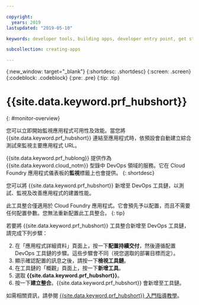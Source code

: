 ```yaml
---

copyright:
  years: 2019
lastupdated: "2019-05-10"

keywords: developer tools, building apps, developer entry point, get started coding, DevOps, toolchain, monitoring, monitor, health

subcollection: creating-apps

---
```

{:new_window: target="_blank"}
{:shortdesc: .shortdesc}
{:screen: .screen}
{:codeblock: .codeblock}
{:pre: .pre}
{:tip: .tip}

# {{site.data.keyword.prf_hubshort}}
{: #monitor-overview}

您可以立即開始監視應用程式可用性及效能。當您將 {{site.data.keyword.prf_hubshort}} 連結至應用程式時，依預設會自動建立綜合測試來監視主要應用程式 URL。

{{site.data.keyword.prf_hublong}} 提供作為 {{site.data.keyword.cloud_notm}} 型錄中 DevOps 領域的服務。它在 Cloud Foundry 應用程式儀表板的**監視**標籤上也會提供。
{: shortdesc}

您可以將 {{site.data.keyword.prf_hubshort}} 新增至 DevOps 工具鏈，以測試、監視及改善應用程式的建置性能。

此工具整合僅適用於 Cloud Foundry 應用程式。它會預先予以配置，而且不需要任何配置參數。您無法重新配置此工具整合。
{: tip}

若要將 {{site.data.keyword.prf_hubshort}} 工具整合新增至 DevOps 工具鏈，請完成下列步驟：

2. 在「應用程式詳細資料」頁面上，按一下**配置持續交付**，然後遵循配置 DevOps 工具鏈的步驟。這些步驟會不同（視您選取的部署目標而定）。
3. 顯示確認配置的訊息之後，請按一下**檢視工具鏈**。
4. 在工具鏈的「概觀」頁面上，按一下**新增工具**。
5. 選取 **{{site.data.keyword.prf_hubshort}}**。
6. 按一下**建立整合**。{{site.data.keyword.prf_hubshort}} 會新增至工具鏈。

如需相關資訊，請參閱 [{{site.data.keyword.prf_hubshort}} 入門指導教學](/docs/services/AvailabilityMonitoring?topic=availability-monitoring-avmon_gettingstarted)。 
